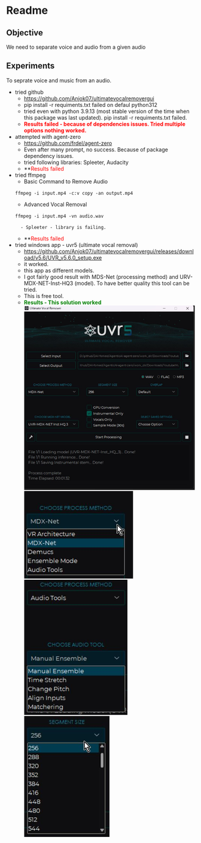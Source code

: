 # Readme

## Objective
We need to separate voice and audio from a given audio 

## Experiments 
To seprate voice and music from an audio.
- tried github 
	- https://github.com/Anjok07/ultimatevocalremovergui
	- pip install -r requiments.txt failed on defaul python312
	- tried even with python 3.9.13 (most stable version of the time when this package was last updated). pip install -r requiments.txt failed.
	- **<font color=red>Results failed - because of dependencies issues. Tried multiple options nothing worked.</font>**
- attempted with agent-zero
	- https://github.com/frdel/agent-zero
	- Even after many prompt, no success. Because of package dependency issues.
	- tried following libraries: Spleeter, Audacity
	- **<font color=red>Results failed</font>
- tried ffmpeg 
	- Basic Command to Remove Audio
	```
	ffmpeg -i input.mp4 -c:v copy -an output.mp4
	```
	- Advanced Vocal Removal
	```
	ffmpeg -i input.mp4 -vn audio.wav
	```
		- Spleeter - library is failing.
	- **<font color=red>Results failed</font>
- tried windows app - uvr5 (ultimate vocal removal)
	- https://github.com/Anjok07/ultimatevocalremovergui/releases/download/v5.6/UVR_v5.6.0_setup.exe
	- it worked.
	- this app as different models.
	- I got fairly good result with MDS-Net (processing method) and URV-MDX-NET-Inst-HQ3 (model). To have better quality this tool can be tried.
	- This is free tool.
	- **<font color=green>Results  - This solution worked</font>**
![](github_DAI-Techstack-All_Audio_Music-Vocal-Separation.jpg)
![](Ultimate-Vocal-Remover1.jpg)
![](Ultimate-Vocal-Remover2.jpg)
![](Ultimate-Vocal-Remover3.jpg)

